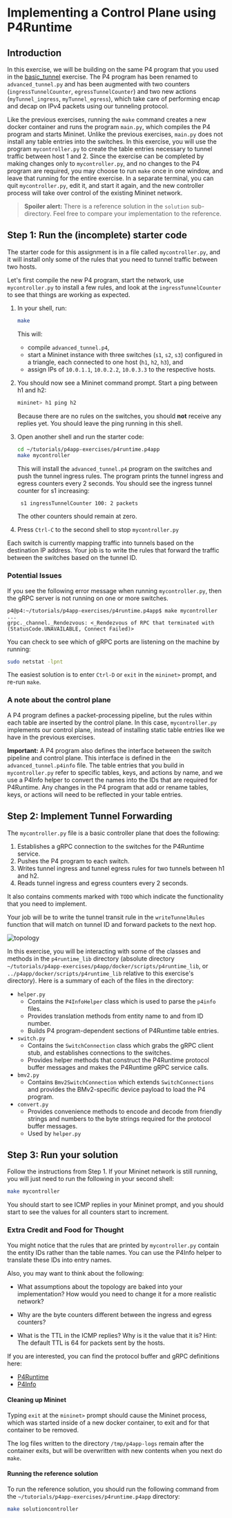 # Implementing a Control Plane using P4Runtime

## Introduction

In this exercise, we will be building on the same P4
program that you used in the [basic_tunnel](../basic_tunnel.p4app) exercise. The
P4 program has been renamed to `advanced_tunnel.py` and has been augmented
with two counters (`ingressTunnelCounter`, `egressTunnelCounter`) and
two new actions (`myTunnel_ingress`, `myTunnel_egress`), which take care of
performing encap and decap on IPv4 packets using our tunneling protocol.

Like the previous exercises, running the `make` command creates a new
docker container and runs the program `main.py`, which compiles the P4
program and starts Mininet.  Unlike the previous exercises, `main.py`
does not install any table entries into the switches.  In this
exercise, you will use the program `mycontroller.py` to create the
table entries necessary to tunnel traffic between host 1 and 2.  Since
the exercise can be completed by making changes only to
`mycontroller.py`, and no changes to the P4 program are required, you
may choose to run `make` once in one window, and leave that running
for the entire exercise. In a separate terminal, you can quit
`mycontroller.py`, edit it, and start it again, and the new controller
process will take over control of the existing Mininet network.

> **Spoiler alert:** There is a reference solution in the `solution`
> sub-directory. Feel free to compare your implementation to the
> reference.

## Step 1: Run the (incomplete) starter code

The starter code for this assignment is in a file called `mycontroller.py`,
and it will install only some of the rules that you need to tunnel traffic between
two hosts.

Let's first compile the new P4 program, start the network, use `mycontroller.py`
to install a few rules, and look at the `ingressTunnelCounter` to see that things
are working as expected.

1. In your shell, run:
   ```bash
   make
   ```
   This will:
   * compile `advanced_tunnel.p4`,
   * start a Mininet instance with three switches (`s1`, `s2`, `s3`)
     configured in a triangle, each connected to one host (`h1`, `h2`, `h3`), and
   * assign IPs of `10.0.1.1`, `10.0.2.2`, `10.0.3.3` to the respective hosts.

2. You should now see a Mininet command prompt. Start a ping between h1 and h2:
   ```bash
   mininet> h1 ping h2
   ```
   Because there are no rules on the switches, you should **not** receive any
   replies yet. You should leave the ping running in this shell.
   
3. Open another shell and run the starter code:
   ```bash
   cd ~/tutorials/p4app-exercises/p4runtime.p4app
   make mycontroller
   ```
   This will install the `advanced_tunnel.p4` program on the switches and push the
   tunnel ingress rules.
   The program prints the tunnel ingress and egress counters every 2 seconds.
   You should see the ingress tunnel counter for s1 increasing:
   ```
    s1 ingressTunnelCounter 100: 2 packets
   ```
   The other counters should remain at zero. 

4. Press `Ctrl-C` to the second shell to stop `mycontroller.py`

Each switch is currently mapping traffic into tunnels based on the destination IP
address. Your job is to write the rules that forward the traffic between the switches
based on the tunnel ID.

### Potential Issues

If you see the following error message when running `mycontroller.py`, then
the gRPC server is not running on one or more switches.

```
p4@p4:~/tutorials/p4app-exercises/p4runtime.p4app$ make mycontroller
...
grpc._channel._Rendezvous: <_Rendezvous of RPC that terminated with (StatusCode.UNAVAILABLE, Connect Failed)>
```

You can check to see which of gRPC ports are listening on the machine by running:
```bash
sudo netstat -lpnt
```

The easiest solution is to enter `Ctrl-D` or `exit` in the `mininet>` prompt,
and re-run `make`.

### A note about the control plane

A P4 program defines a packet-processing pipeline, but the rules
within each table are inserted by the control plane. In this case,
`mycontroller.py` implements our control plane, instead of installing static
table entries like we have in the previous exercises.

**Important:** A P4 program also defines the interface between the
switch pipeline and control plane. This interface is defined in the
`advanced_tunnel.p4info` file. The table entries that you build in `mycontroller.py`
refer to specific tables, keys, and actions by name, and we use a P4Info helper
to convert the names into the IDs that are required for P4Runtime. Any changes
in the P4 program that add or rename tables, keys, or actions will need to be
reflected in your table entries.

## Step 2: Implement Tunnel Forwarding

The `mycontroller.py` file is a basic controller plane that does the following:
1. Establishes a gRPC connection to the switches for the P4Runtime service.
2. Pushes the P4 program to each switch.
3. Writes tunnel ingress and tunnel egress rules for two tunnels between h1 and h2.
4. Reads tunnel ingress and egress counters every 2 seconds.

It also contains comments marked with `TODO` which indicate the functionality
that you need to implement.

Your job will be to write the tunnel transit rule in the `writeTunnelRules` function
that will match on tunnel ID and forward packets to the next hop.

![topology](./topo.png)

In this exercise, you will be interacting with some of the classes and methods in
the `p4runtime_lib` directory (absolute directory `~/tutorials/p4app-exercises/p4app/docker/scripts/p4runtime_lib`, or `../p4app/docker/scripts/p4runtime_lib` relative to this exercise's directory). Here is a summary of each of the files in the directory:
- `helper.py`
  - Contains the `P4InfoHelper` class which is used to parse the `p4info` files.
  - Provides translation methods from entity name to and from ID number.
  - Builds P4 program-dependent sections of P4Runtime table entries.
- `switch.py`
  - Contains the `SwitchConnection` class which grabs the gRPC client stub, and
    establishes connections to the switches.
  - Provides helper methods that construct the P4Runtime protocol buffer messages
    and makes the P4Runtime gRPC service calls.
- `bmv2.py`
  - Contains `Bmv2SwitchConnection` which extends `SwitchConnections` and provides
    the BMv2-specific device payload to load the P4 program.
- `convert.py`
  - Provides convenience methods to encode and decode from friendly strings and
    numbers to the byte strings required for the protocol buffer messages.
  - Used by `helper.py`


## Step 3: Run your solution

Follow the instructions from Step 1. If your Mininet network is still running,
you will just need to run the following in your second shell:
```bash
make mycontroller
```

You should start to see ICMP replies in your Mininet prompt, and you should start to
see the values for all counters start to increment.

### Extra Credit and Food for Thought 

You might notice that the rules that are printed by `mycontroller.py` contain the entity
IDs rather than the table names. You can use the P4Info helper to translate these IDs
into entry names. 

Also, you may want to think about the following:
- What assumptions about the topology are baked into your implementation? How would you
need to change it for a more realistic network?

- Why are the byte counters different between the ingress and egress counters?

- What is the TTL in the ICMP replies? Why is it the value that it is?
Hint: The default TTL is 64 for packets sent by the hosts.

If you are interested, you can find the protocol buffer and gRPC definitions here:
- [P4Runtime](https://github.com/p4lang/p4runtime/blob/master/proto/p4/v1/p4runtime.proto)
- [P4Info](https://github.com/p4lang/p4runtime/blob/master/proto/p4/config/v1/p4info.proto)

#### Cleaning up Mininet

Typing `exit` at the `mininet>` prompt should cause the Mininet
process, which was started inside of a new docker container, to exit
and for that container to be removed.

The log files written to the directory `/tmp/p4app-logs` remain after
the container exits, but will be overwritten with new contents when
you next do `make`.

#### Running the reference solution

To run the reference solution, you should run the following command from the
`~/tutorials/p4app-exercises/p4runtime.p4app` directory:
```bash
make solutioncontroller
```
